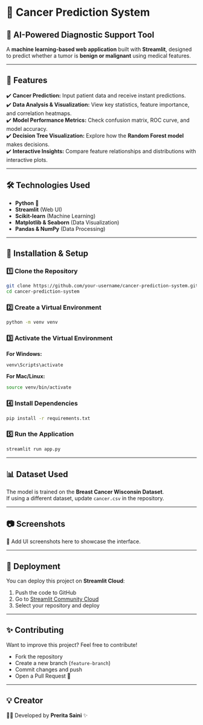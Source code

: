 # 🔬 Cancer Prediction System

## 🚀 AI-Powered Diagnostic Support Tool  
A **machine learning-based web application** built with **Streamlit**, designed to predict whether a tumor is **benign or malignant** using medical features.  

---

## 📌 Features
✔️ **Cancer Prediction:** Input patient data and receive instant predictions.  
✔️ **Data Analysis & Visualization:** View key statistics, feature importance, and correlation heatmaps.  
✔️ **Model Performance Metrics:** Check confusion matrix, ROC curve, and model accuracy.  
✔️ **Decision Tree Visualization:** Explore how the **Random Forest model** makes decisions.  
✔️ **Interactive Insights:** Compare feature relationships and distributions with interactive plots.  

---

## 🛠️ Technologies Used
- **Python** 🐍  
- **Streamlit** (Web UI)  
- **Scikit-learn** (Machine Learning)  
- **Matplotlib & Seaborn** (Data Visualization)  
- **Pandas & NumPy** (Data Processing)  

---

## 📂 Installation & Setup
### 1️⃣ Clone the Repository
```bash
git clone https://github.com/your-username/cancer-prediction-system.git
cd cancer-prediction-system
```

### 2️⃣ Create a Virtual Environment
```bash
python -m venv venv
```

### 3️⃣ Activate the Virtual Environment  
**For Windows:**
```bash
venv\Scripts\activate
```
**For Mac/Linux:**
```bash
source venv/bin/activate
```

### 4️⃣ Install Dependencies
```bash
pip install -r requirements.txt
```

### 5️⃣ Run the Application
```bash
streamlit run app.py
```

---

## 📊 Dataset Used  
The model is trained on the **Breast Cancer Wisconsin Dataset**.  
If using a different dataset, update `cancer.csv` in the repository.  

---

## 📷 Screenshots  
📌 Add UI screenshots here to showcase the interface.  

---

## 📢 Deployment  
You can deploy this project on **Streamlit Cloud**:  
1. Push the code to GitHub  
2. Go to [Streamlit Community Cloud](https://share.streamlit.io/)  
3. Select your repository and deploy  

---

## ✨ Contributing  
Want to improve this project? Feel free to contribute!  
- Fork the repository  
- Create a new branch (`feature-branch`)  
- Commit changes and push  
- Open a Pull Request 🚀  

---

## 💡 Creator  
👨‍💻 Developed by **Prerita Saini** ✨  

